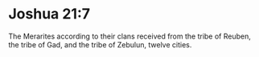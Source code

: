 # Joshua 21:7

The Merarites according to their clans received from the tribe of Reuben, the tribe of Gad, and the tribe of Zebulun, twelve cities.
